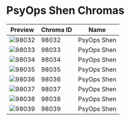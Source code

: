 # PsyOps Shen Chromas

| Preview | Chroma ID | Name |
|---------|-----------|------|
| ![98032](https://raw.communitydragon.org/latest/plugins/rcp-be-lol-game-data/global/default/v1/champion-chroma-images/98/98032.png) | 98032 | PsyOps Shen |
| ![98033](https://raw.communitydragon.org/latest/plugins/rcp-be-lol-game-data/global/default/v1/champion-chroma-images/98/98033.png) | 98033 | PsyOps Shen |
| ![98034](https://raw.communitydragon.org/latest/plugins/rcp-be-lol-game-data/global/default/v1/champion-chroma-images/98/98034.png) | 98034 | PsyOps Shen |
| ![98035](https://raw.communitydragon.org/latest/plugins/rcp-be-lol-game-data/global/default/v1/champion-chroma-images/98/98035.png) | 98035 | PsyOps Shen |
| ![98036](https://raw.communitydragon.org/latest/plugins/rcp-be-lol-game-data/global/default/v1/champion-chroma-images/98/98036.png) | 98036 | PsyOps Shen |
| ![98037](https://raw.communitydragon.org/latest/plugins/rcp-be-lol-game-data/global/default/v1/champion-chroma-images/98/98037.png) | 98037 | PsyOps Shen |
| ![98038](https://raw.communitydragon.org/latest/plugins/rcp-be-lol-game-data/global/default/v1/champion-chroma-images/98/98038.png) | 98038 | PsyOps Shen |
| ![98039](https://raw.communitydragon.org/latest/plugins/rcp-be-lol-game-data/global/default/v1/champion-chroma-images/98/98039.png) | 98039 | PsyOps Shen |